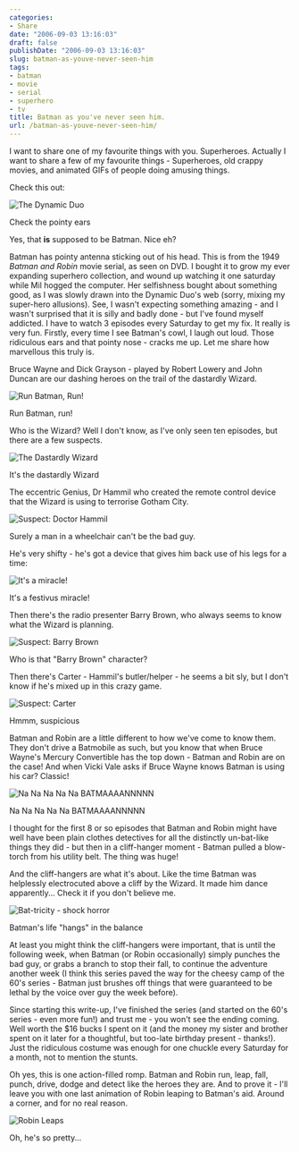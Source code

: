 ```yaml
---
categories:
- Share
date: "2006-09-03 13:16:03"
draft: false
publishDate: "2006-09-03 13:16:03"
slug: batman-as-youve-never-seen-him
tags:
- batman
- movie
- serial
- superhero
- tv
title: Batman as you've never seen him.
url: /batman-as-youve-never-seen-him/
---
```

I want to share one of my favourite things with you. Superheroes.
Actually I want to share a few of my favourite things - Superheroes, old
crappy movies, and animated GIFs of people doing amusing things.

Check this out:

![The Dynamic
Duo](https://turbo.geekorium.com.au/wp-content/uploads/527031383_d8e730ca05_o.jpg "The Dynamic Duo")

Check the pointy ears

Yes, that **is** supposed to be Batman. Nice eh?

Batman has pointy antenna sticking out of his head. This is from the
1949 *Batman and Robin* movie serial, as seen on DVD. I bought it to
grow my ever expanding superhero collection, and wound up watching it
one saturday while Mil hogged the computer. Her selfishness bought about
something good, as I was slowly drawn into the Dynamic Duo's web (sorry,
mixing my super-hero allusions). See, I wasn't expecting something
amazing - and I wasn't surprised that it is silly and badly done - but
I've found myself addicted. I have to watch 3 episodes every Saturday to
get my fix. It really is very fun. Firstly, every time I see Batman's
cowl, I laugh out loud. Those ridiculous ears and that pointy nose -
cracks me up. Let me share how marvellous this truly is.

Bruce Wayne and Dick Grayson - played by Robert Lowery and John Duncan
are our dashing heroes on the trail of the dastardly Wizard.

![Run Batman,
Run!](https://turbo.geekorium.com.au/wp-content/uploads/526941344_4c307467e1_o.jpg "Run Batman, Run!")

Run Batman, run!

Who is the Wizard? Well I don't know, as I've only seen ten episodes,
but there are a few suspects.

![The Dastardly
Wizard](https://turbo.geekorium.com.au/wp-content/uploads/527031281_15dac52468_o.jpg "The Dastardly Wizard")

It's the dastardly Wizard

The eccentric Genius, Dr Hammil who created the remote control device
that the Wizard is using to terrorise Gotham City.

![Suspect: Doctor
Hammil](https://turbo.geekorium.com.au/wp-content/uploads/527031413_b31c0160f4_o.jpg "Suspect: Doctor Hammil")

Surely a man in a wheelchair can't be the bad guy.

He's very shifty - he's got a device that gives him back use of his legs
for a time:

![It's a
miracle!](https://turbo.geekorium.com.au/wp-content/uploads/527031487_01ac8b4b4c_o.jpg "It's a miracle!")

It's a festivus miracle!

Then there's the radio presenter Barry Brown, who always seems to know
what the Wizard is planning.

![Suspect: Barry
Brown](https://turbo.geekorium.com.au/wp-content/uploads/527031469_6cd03d5dc3.jpg "Suspect: Barry Brown")

Who is that "Barry Brown" character?

Then there's Carter - Hammil's butler/helper - he seems a bit sly, but I
don't know if he's mixed up in this crazy game.

![Suspect:
Carter](https://turbo.geekorium.com.au/wp-content/uploads/526941472_5ea929c325_o.jpg "Suspect: Carter")

Hmmm, suspicious

Batman and Robin are a little different to how we've come to know them.
They don't drive a Batmobile as such, but you know that when Bruce
Wayne's Mercury Convertible has the top down - Batman and Robin are on
the case! And when Vicki Vale asks if Bruce Wayne knows Batman is using
his car? Classic!

![Na Na Na Na Na
BATMAAAANNNNN](https://turbo.geekorium.com.au/wp-content/uploads/527031229_6cf5697412.jpg "Na Na Na Na Na BATMAAAANNNNN")

Na Na Na Na Na BATMAAAANNNNN

I thought for the first 8 or so episodes that Batman and Robin might
have well have been plain clothes detectives for all the distinctly
un-bat-like things they did - but then in a cliff-hanger moment - Batman
pulled a blow-torch from his utility belt. The thing was huge!

And the cliff-hangers are what it's about. Like the time Batman was
helplessly electrocuted above a cliff by the Wizard. It made him dance
apparently... Check it if you don't believe me.

![Bat-tricity - shock
horror](https://turbo.geekorium.com.au/wp-content/uploads/2473098400_ef2db54e46_o.gif "Bat-tricity - shock horror")

Batman's life "hangs" in the balance

At least you might think the cliff-hangers were important, that is until
the following week, when Batman (or Robin occasionally) simply punches
the bad guy, or grabs a branch to stop their fall, to continue the
adventure another week (I think this series paved the way for the cheesy
camp of the 60's series - Batman just brushes off things that were
guaranteed to be lethal by the voice over guy the week before).

Since starting this write-up, I've finished the series (and started on
the 60's series - even more fun!) and trust me - you won't see the
ending coming. Well worth the \$16 bucks I spent on it (and the money my
sister and brother spent on it later for a thoughtful, but too-late
birthday present - thanks!). Just the ridiculous costume was enough for
one chuckle every Saturday for a month, not to mention the stunts.

Oh yes, this is one action-filled romp. Batman and Robin run, leap,
fall, punch, drive, dodge and detect like the heroes they are. And to
prove it - I'll leave you with one last animation of Robin leaping to
Batman's aid. Around a corner, and for no real reason.

![Robin
Leaps](https://turbo.geekorium.com.au/wp-content/uploads/2472274643_d7b0c3988b_o1.gif "Robin Leaps")

Oh, he's so pretty...